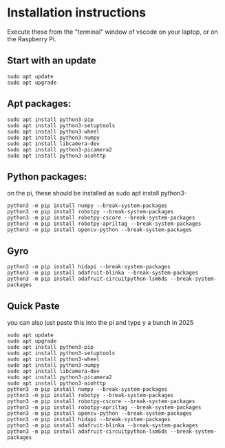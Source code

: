 # Installation instructions

Execute these from the "terminal" window of vscode on your laptop, or on the Raspberry Pi.

## Start with an update

```
sudo apt update 
sudo apt upgrade 

```

## Apt packages:

```
sudo apt install python3-pip 
sudo apt install python3-setuptools 
sudo apt install python3-wheel 
sudo apt install python3-numpy 
sudo apt install libcamera-dev 
sudo apt install python3-picamera2 
sudo apt install python3-aiohttp 

```

## Python packages:

on the pi, these should be installed as sudo apt install python3-<thing>

```
python3 -m pip install numpy --break-system-packages
python3 -m pip install robotpy --break-system-packages 
python3 -m pip install robotpy-cscore --break-system-packages
python3 -m pip install robotpy-apriltag --break-system-packages
python3 -m pip install opencv-python --break-system-packages

```

## Gyro

```
python3 -m pip install hidapi --break-system-packages
python3 -m pip install adafruit-blinka --break-system-packages
python3 -m pip install adafruit-circuitpython-lsm6ds --break-system-packages

```

## Quick Paste

you can also just paste this into the pi and type y a bunch in 2025

```
sudo apt update 
sudo apt upgrade 
sudo apt install python3-pip 
sudo apt install python3-setuptools 
sudo apt install python3-wheel 
sudo apt install python3-numpy 
sudo apt install libcamera-dev 
sudo apt install python3-picamera2 
sudo apt install python3-aiohttp 
python3 -m pip install numpy --break-system-packages
python3 -m pip install robotpy --break-system-packages 
python3 -m pip install robotpy-cscore --break-system-packages
python3 -m pip install robotpy-apriltag --break-system-packages
python3 -m pip install opencv-python --break-system-packages
python3 -m pip install hidapi --break-system-packages
python3 -m pip install adafruit-blinka --break-system-packages
python3 -m pip install adafruit-circuitpython-lsm6ds --break-system-packages

```